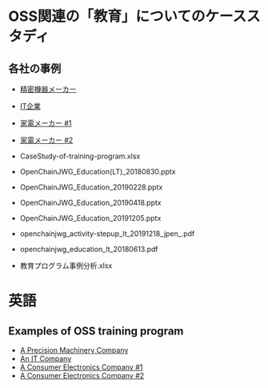 # OSS関連の「教育」についてのケーススタディ

## 各社の事例
* [精密機器メーカー](OSS-Training-Program-1.md)
* [IT企業](OSS-Training-Program-2.md)
* [家電メーカー #1](OSS-Training-Program-3.md)
* [家電メーカー #2](OSS-Training-Program-4.md)

* CaseStudy-of-training-program.xlsx
* OpenChainJWG_Education(LT)_20180830.pptx
* OpenChainJWG_Education_20190228.pptx
* OpenChainJWG_Education_20190418.pptx
* OpenChainJWG_Education_20191205.pptx
* openchainjwg_activity-stepup_lt_20191218_jpen_.pdf
* openchainjwg_education_lt_20180613.pdf
* 教育プログラム事例分析.xlsx

# 英語

## Examples of OSS training program
* [A Precision Machinery Company](OSS-Training-Program-1.md)
* [An IT Company](OSS-Training-Program-2.md)
* [A Consumer Electronics Company #1](OSS-Training-Program-3.md)
* [A Consumer Electronics Company #2](OSS-Training-Program-4.md)

